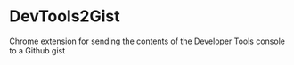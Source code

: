 # DevTools2Gist
Chrome extension for sending the contents of the Developer Tools console to a Github gist
